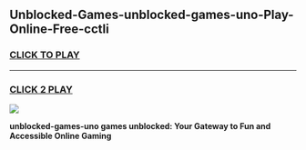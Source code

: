 
## Unblocked-Games-unblocked-games-uno-Play-Online-Free-cctli
<h3>
<a href="https://premium76.site?title=unblocked-games-uno&ref=26A">CLICK TO PLAY</a></h3>
<hr>

<h3>
<a href="https://premium76.site?title=unblocked-games-uno&ref=26A">CLICK 2 PLAY</a>
  
</h3>

<a href="https://premium76.site?title=unblocked-games-uno&ref=26A"><img src="https://clearcache.store/games.png"></a>


**unblocked-games-uno games unblocked: Your Gateway to Fun and Accessible Online Gaming**
